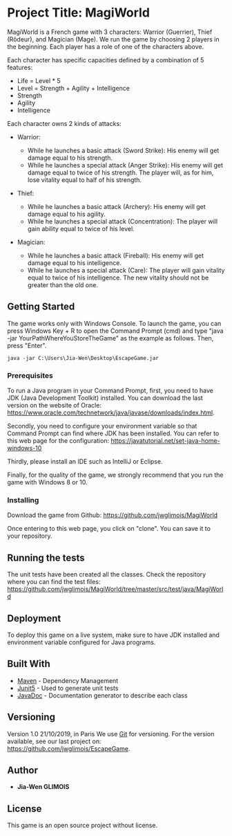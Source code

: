 # Project Title: MagiWorld

MagiWorld is a French game with 3 characters: Warrior (Guerrier), Thief (Rôdeur), and Magician (Mage). 
We run the game by choosing 2 players in the beginning. Each player has a role of one of the characters above.

Each character has specific capacities defined by a combination of 5 features:
* Life = Level * 5
* Level = Strength + Agility + Intelligence
* Strength 
* Agility
* Intelligence
 
Each character owns 2 kinds of attacks: 

* Warrior: 
    - While he launches a basic attack (Sword Strike):  His enemy will get damage equal to his strength. 
    - While he launches a special attack (Anger Strike): His enemy will get damage equal to twice of his strength. 
                                                       			The player will, as for him, lose vitality equal to half of his strength.
* Thief: 
    - While he launches a basic attack (Archery):  His enemy will get damage equal to his agility. 
    - While he launches a special attack (Concentration):  The player will gain ability equal to twice of his level.

* Magician: 
    - While he launches a basic attack (Fireball):  His enemy will get damage equal to his intelligence. 
    - While he launches a special attack (Care):  The player will gain vitality equal to twice of his intelligence. The new vitality should not be greater than the old one. 

## Getting Started

The game works only with Windows Console. To launch the game, you can press Windows Key + R to open the Command Prompt (cmd) and type "java -jar YourPathWhereYouStoreTheGame" as the example as follows. Then, press "Enter". 

```
java -jar C:\Users\Jia-Wen\Desktop\EscapeGame.jar
```

### Prerequisites

To run a Java program in your Command Prompt, first, you need to have JDK (Java Development Toolkit) installed. You can download the last version on the website of Oracle: https://www.oracle.com/technetwork/java/javase/downloads/index.html. 

Secondly, you need to configure your environment variable so that Command Prompt can find where JDK has been installed. You can refer to this web page for the configuration: https://javatutorial.net/set-java-home-windows-10 

Thirdly, please install an IDE such as IntelliJ or Eclipse.

Finally, for the quality of the game, we strongly recommend that you run the game with Windows 8 or 10. 

### Installing

Download the game from Github: https://github.com/jwglimois/MagiWorld

Once entering to this web page, you click on "clone". You can save it to your repository.

## Running the tests

The unit tests have been created all the classes. Check the repository where you can find the test files: https://github.com/jwglimois/MagiWorld/tree/master/src/test/java/MagiWorld


## Deployment

To deploy this game on a live system, make sure to have JDK installed and environment variable configured for Java programs.


## Built With

* [Maven](https://maven.apache.org/) - Dependency Management
* [Junit5](https://junit.org/junit5/) - Used to generate unit tests
* [JavaDoc](https://docs.oracle.com/javase/7/docs/api/) - Documentation generator to describe each class


## Versioning

Version 1.0 21/10/2019, in Paris
We use [Git](https://git-scm.com/) for versioning. For the version available, see our last project on: https://github.com/jwglimois/EscapeGame.

## Author

* **Jia-Wen GLIMOIS** 

## License

This game is an open source project without license.
